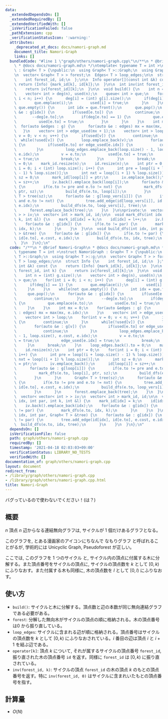 ```yaml
---
data:
  _extendedDependsOn: []
  _extendedRequiredBy: []
  _extendedVerifiedWith: []
  _isVerificationFailed: false
  _pathExtension: cpp
  _verificationStatusIcon: ':warning:'
  attributes:
    _deprecated_at_docs: docs/namori-graph.md
    document_title: Namori-Graph
    links: []
  bundledCode: "#line 1 \"graph/others/namori-graph.cpp\"\n/**\n * @brief Namori-Graph\n\
    \ * @docs docs/namori-graph.md\n */\ntemplate< typename T = int >\nstruct NamoriGraph\
    \ : Graph< T > {\npublic:\n  using Graph< T >::Graph;\n  using Graph< T >::g;\n\
    \n  vector< Graph< T > > forest;\n  Edges< T > loop_edges;\n\n  struct Info {\n\
    \    int forest_id, id;\n  };\n\n  Info operator[](const int &k) const {\n   \
    \ return (Info) {mark_id[k], id[k]};\n  }\n\n  int inv(int forest_id, int k) {\n\
    \    return iv[forest_id][k];\n  }\n\n  void build() {\n    int n = (int) g.size();\n\
    \    vector< int > deg(n), used(n);\n    queue< int > que;\n    for(int i = 0;\
    \ i < n; i++) {\n      deg[i] = (int) g[i].size();\n      if(deg[i] == 1) {\n\
    \        que.emplace(i);\n        used[i] = true;\n      }\n    }\n    while(not\
    \ que.empty()) {\n      int idx = que.front();\n      que.pop();\n      for(auto\
    \ &e : g[idx]) {\n        if(used[e.to]) {\n          continue;\n        }\n \
    \       --deg[e.to];\n        if(deg[e.to] == 1) {\n          que.emplace(e.to);\n\
    \          used[e.to] = true;\n        }\n      }\n    }\n    int mx = 0;\n  \
    \  for(auto &edges : g) {\n      for(auto &e : edges) mx = max(mx, e.idx);\n \
    \   }\n    vector< int > edge_used(mx + 1);\n    vector< int > loop;\n    for(int\
    \ v = 0; v < n; v++) {\n      if(used[v]) {\n        continue;\n      }\n    \
    \  while(!used[v]) {\n        loop.emplace_back(v);\n        for(auto &e : g[v])\
    \ {\n          if(used[e.to] or edge_used[e.idx]) {\n            continue;\n \
    \         }\n          loop_edges.emplace_back(loop.size() - 1, loop.size(), e.cost,\
    \ e.idx);\n          v = e.to;\n          used[e.to] = true;\n          edge_used[e.idx]\
    \ = true;\n          break;\n        }\n      }\n      break;\n    }\n    loop_edges.back().to\
    \ = 0;\n    mark_id.resize(n);\n    id.resize(n);\n    int ptr = 0;\n    for(int\
    \ i = 0; i < (int) loop.size(); i++) {\n      int pre = loop[(i + loop.size()\
    \ - 1) % loop.size()];\n      int nxt = loop[(i + 1) % loop.size()];\n      int\
    \ sz = 0;\n      mark_id[loop[i]] = ptr;\n      iv.emplace_back();\n      id[loop[i]]\
    \ = sz++;\n      iv.back().emplace_back(loop[i]);\n      for(auto &e : g[loop[i]])\
    \ {\n        if(e.to != pre and e.to != nxt) {\n          mark_dfs(e.to, loop[i],\
    \ ptr, sz);\n          build_dfs(e.to, loop[i]);\n        }\n      }\n      Graph<\
    \ T > tree(sz);\n      for(auto &e : g[loop_vers[i]]) {\n        if(e.to != pre\
    \ and e.to != nxt) {\n          tree.add_edge(id[loop_vers[i]], id[e.to], e.cost,\
    \ e.idx);\n          build_dfs(e.to, loop_vers[i], tree);\n        }\n      }\n\
    \      forest.emplace_back(tree);\n    }\n  }\n\nprivate:\n  vector< vector< int\
    \ > > iv;\n  vector< int > mark_id, id;\n\n  void mark_dfs(int idx, int par, int\
    \ k, int &l) {\n    mark_id[idx] = k;\n    id[idx] = l++;\n    iv.back().emplace_back(idx);\n\
    \    for(auto &e : g[idx]) {\n      if(e.to != par) {\n        mark_dfs(e.to,\
    \ idx, k);\n      }\n    }\n  }\n\n  void build_dfs(int idx, int par, Graph< T\
    \ > &tree) {\n    for(auto &e : g[idx]) {\n      if(e.to != par) {\n        tree.add_edge(id[idx],\
    \ id[e.to], e.cost, e.idx);\n        build_dfs(e.to, idx, tree);\n      }\n  \
    \  }\n  }\n};\n"
  code: "/**\n * @brief Namori-Graph\n * @docs docs/namori-graph.md\n */\ntemplate<\
    \ typename T = int >\nstruct NamoriGraph : Graph< T > {\npublic:\n  using Graph<\
    \ T >::Graph;\n  using Graph< T >::g;\n\n  vector< Graph< T > > forest;\n  Edges<\
    \ T > loop_edges;\n\n  struct Info {\n    int forest_id, id;\n  };\n\n  Info operator[](const\
    \ int &k) const {\n    return (Info) {mark_id[k], id[k]};\n  }\n\n  int inv(int\
    \ forest_id, int k) {\n    return iv[forest_id][k];\n  }\n\n  void build() {\n\
    \    int n = (int) g.size();\n    vector< int > deg(n), used(n);\n    queue< int\
    \ > que;\n    for(int i = 0; i < n; i++) {\n      deg[i] = (int) g[i].size();\n\
    \      if(deg[i] == 1) {\n        que.emplace(i);\n        used[i] = true;\n \
    \     }\n    }\n    while(not que.empty()) {\n      int idx = que.front();\n \
    \     que.pop();\n      for(auto &e : g[idx]) {\n        if(used[e.to]) {\n  \
    \        continue;\n        }\n        --deg[e.to];\n        if(deg[e.to] == 1)\
    \ {\n          que.emplace(e.to);\n          used[e.to] = true;\n        }\n \
    \     }\n    }\n    int mx = 0;\n    for(auto &edges : g) {\n      for(auto &e\
    \ : edges) mx = max(mx, e.idx);\n    }\n    vector< int > edge_used(mx + 1);\n\
    \    vector< int > loop;\n    for(int v = 0; v < n; v++) {\n      if(used[v])\
    \ {\n        continue;\n      }\n      while(!used[v]) {\n        loop.emplace_back(v);\n\
    \        for(auto &e : g[v]) {\n          if(used[e.to] or edge_used[e.idx]) {\n\
    \            continue;\n          }\n          loop_edges.emplace_back(loop.size()\
    \ - 1, loop.size(), e.cost, e.idx);\n          v = e.to;\n          used[e.to]\
    \ = true;\n          edge_used[e.idx] = true;\n          break;\n        }\n \
    \     }\n      break;\n    }\n    loop_edges.back().to = 0;\n    mark_id.resize(n);\n\
    \    id.resize(n);\n    int ptr = 0;\n    for(int i = 0; i < (int) loop.size();\
    \ i++) {\n      int pre = loop[(i + loop.size() - 1) % loop.size()];\n      int\
    \ nxt = loop[(i + 1) % loop.size()];\n      int sz = 0;\n      mark_id[loop[i]]\
    \ = ptr;\n      iv.emplace_back();\n      id[loop[i]] = sz++;\n      iv.back().emplace_back(loop[i]);\n\
    \      for(auto &e : g[loop[i]]) {\n        if(e.to != pre and e.to != nxt) {\n\
    \          mark_dfs(e.to, loop[i], ptr, sz);\n          build_dfs(e.to, loop[i]);\n\
    \        }\n      }\n      Graph< T > tree(sz);\n      for(auto &e : g[loop_vers[i]])\
    \ {\n        if(e.to != pre and e.to != nxt) {\n          tree.add_edge(id[loop_vers[i]],\
    \ id[e.to], e.cost, e.idx);\n          build_dfs(e.to, loop_vers[i], tree);\n\
    \        }\n      }\n      forest.emplace_back(tree);\n    }\n  }\n\nprivate:\n\
    \  vector< vector< int > > iv;\n  vector< int > mark_id, id;\n\n  void mark_dfs(int\
    \ idx, int par, int k, int &l) {\n    mark_id[idx] = k;\n    id[idx] = l++;\n\
    \    iv.back().emplace_back(idx);\n    for(auto &e : g[idx]) {\n      if(e.to\
    \ != par) {\n        mark_dfs(e.to, idx, k);\n      }\n    }\n  }\n\n  void build_dfs(int\
    \ idx, int par, Graph< T > &tree) {\n    for(auto &e : g[idx]) {\n      if(e.to\
    \ != par) {\n        tree.add_edge(id[idx], id[e.to], e.cost, e.idx);\n      \
    \  build_dfs(e.to, idx, tree);\n      }\n    }\n  }\n};\n"
  dependsOn: []
  isVerificationFile: false
  path: graph/others/namori-graph.cpp
  requiredBy: []
  timestamp: '2021-04-18 02:03:03+09:00'
  verificationStatus: LIBRARY_NO_TESTS
  verifiedWith: []
documentation_of: graph/others/namori-graph.cpp
layout: document
redirect_from:
- /library/graph/others/namori-graph.cpp
- /library/graph/others/namori-graph.cpp.html
title: Namori-Graph
---
```

バグっているので使わないでください！(は？)

## 概要

$n$ 頂点 $n$ 辺からなる連結無向グラフは, サイクルが $1$ 個だけあるグラフとなる。

このグラフを, とある漫画家のアイコンにちなんで なもりグラフ と呼ばれることがるが, 学術的には Unicyclic Graph, Pseudoforest が正しい。

ここでは, このグラフを 1 つのサイクル と, サイクル内の頂点に付属する木に分解する。また頂点番号をサイクルの頂点に, サイクルの頂点数を $k$ として $[0, k)$ にふりなおす。また付属する木も同様に, 木の頂点数を $l$ として $[0, l)$ にふりなおす。


## 使い方

* `build()`: サイクルと木に分解する。頂点数と辺の本数が同じ無向連結グラフである必要がある。
* `forest`: 分解した無向木がサイクルの頂点の順に格納される。木の頂点番号は$0$ から振り直している。
* `loop_edges`: サイクルに含まれる辺が順に格納される。頂点番号はサイクルの頂点数を $k$ として $[0, k)$ にふりなおされている。$i$ 番目の辺は頂点 $i$ と $i+1$ を結ぶ辺である。
* `operator[k]`: 頂点 $k$ について, それが属するサイクルの頂点番号 `forest_id`, 振り直された木の頂点番号 `id` を返す。同様に `forest_id` は $[0, k)$ に振り直されている。
* `inv(forest_id, k)`: サイクルの頂点 `forest_id` の木の頂点 $k$ のもとの頂点番号を返す。特に `inv(forest_id, 0)` はサイクルに含まれいたもとの頂点番号を指す。

## 計算量

* $O(N)$
